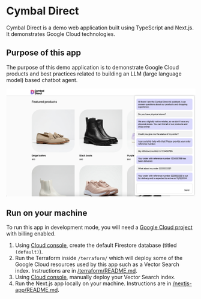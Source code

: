 # Cymbal Direct

Cymbal Direct is a demo web application built using TypeScript and Next.js. It demonstrates Google Cloud technologies.

## Purpose of this app

The purpose of this demo application is to demonstrate Google Cloud products and best practices related to building an LLM (large language model) based chatbot agent.

![A screenshot of the home page of Cymbal Direct, containing a chatbox and a list of products (shoes and boots).](screenshot.png)

## Run on your machine

To run this app in development mode, you will need a [Google Cloud project](https://cloud.google.com/resource-manager/docs/creating-managing-projects) with billing enabled.

1. Using [Cloud console](https://console.cloud.google.com/firestore/databases), create the default Firestore database (titled `(default)`).
1. Run the Terraform inside `/terraform/` which will deploy some of the Google Cloud resources used by this app such as a Vector Search index. Instructions are in [/terraform/README.md](/terraform/README.md).
1. Using [Cloud console](https://console.cloud.google.com/vertex-ai/matching-engine/indexes), manually deploy your Vector Search index.
1. Run the Next.js app locally on your machine. Instructions are in [/nextjs-app/README.md](/nextjs-app/README.md).
